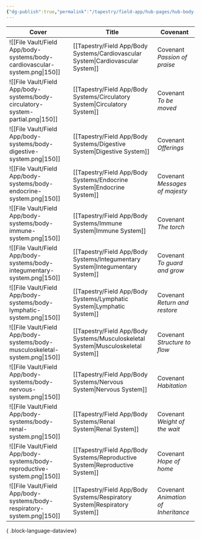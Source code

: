 ```yaml
---
{"dg-publish":true,"permalink":"/tapestry/field-app/hub-pages/hub-body-systems/","tags":["hub"],"dgHomeLink":true,"dgEnableSearch":true}
---
```




| Cover                                                                           | Title                                                                                 | Covenant                                                                                |
| ------------------------------------------------------------------------------- | ------------------------------------------------------------------------------------- | --------------------------------------------------------------------------------------- |
| ![[File Vault/Field App/body-systems/body-cardiovascular-system.png\|150]]      | [[Tapestry/Field App/Body Systems/Cardiovascular System\|Cardiovascular System]]   | <span class='cards-icon covenant-label'>Covenant</span> <i>Passion of praise</i>        |
| ![[File Vault/Field App/body-systems/body-circulatory-system-partial.png\|150]] | [[Tapestry/Field App/Body Systems/Circulatory System\|Circulatory System]]         | <span class='cards-icon covenant-label'>Covenant</span> <i>To be moved</i>              |
| ![[File Vault/Field App/body-systems/body-digestive-system.png\|150]]           | [[Tapestry/Field App/Body Systems/Digestive System\|Digestive System]]             | <span class='cards-icon covenant-label'>Covenant</span> <i>Offerings</i>                |
| ![[File Vault/Field App/body-systems/body-endocrine-system.png\|150]]           | [[Tapestry/Field App/Body Systems/Endocrine System\|Endocrine System]]             | <span class='cards-icon covenant-label'>Covenant</span> <i>Messages of majesty</i>      |
| ![[File Vault/Field App/body-systems/body-immune-system.png\|150]]              | [[Tapestry/Field App/Body Systems/Immune System\|Immune System]]                   | <span class='cards-icon covenant-label'>Covenant</span> <i>The torch</i>                |
| ![[File Vault/Field App/body-systems/body-integumentary-system.png\|150]]       | [[Tapestry/Field App/Body Systems/Integumentary System\|Integumentary System]]     | <span class='cards-icon covenant-label'>Covenant</span> <i>To guard and grow</i>        |
| ![[File Vault/Field App/body-systems/body-lymphatic-system.png\|150]]           | [[Tapestry/Field App/Body Systems/Lymphatic System\|Lymphatic System]]             | <span class='cards-icon covenant-label'>Covenant</span> <i>Return and restore</i>       |
| ![[File Vault/Field App/body-systems/body-musculoskeletal-system.png\|150]]     | [[Tapestry/Field App/Body Systems/Musculoskeletal System\|Musculoskeletal System]] | <span class='cards-icon covenant-label'>Covenant</span> <i>Structure to flow</i>        |
| ![[File Vault/Field App/body-systems/body-nervous-system.png\|150]]             | [[Tapestry/Field App/Body Systems/Nervous System\|Nervous System]]                 | <span class='cards-icon covenant-label'>Covenant</span> <i>Habitation</i>               |
| ![[File Vault/Field App/body-systems/body-renal-system.png\|150]]               | [[Tapestry/Field App/Body Systems/Renal System\|Renal System]]                     | <span class='cards-icon covenant-label'>Covenant</span> <i>Weight of the wait</i>       |
| ![[File Vault/Field App/body-systems/body-reproductive-system.png\|150]]        | [[Tapestry/Field App/Body Systems/Reproductive System\|Reproductive System]]       | <span class='cards-icon covenant-label'>Covenant</span> <i>Hope of home</i>             |
| ![[File Vault/Field App/body-systems/body-respiratory-system.png\|150]]         | [[Tapestry/Field App/Body Systems/Respiratory System\|Respiratory System]]         | <span class='cards-icon covenant-label'>Covenant</span> <i>Animation of Inheritance</i> |

{ .block-language-dataview}
